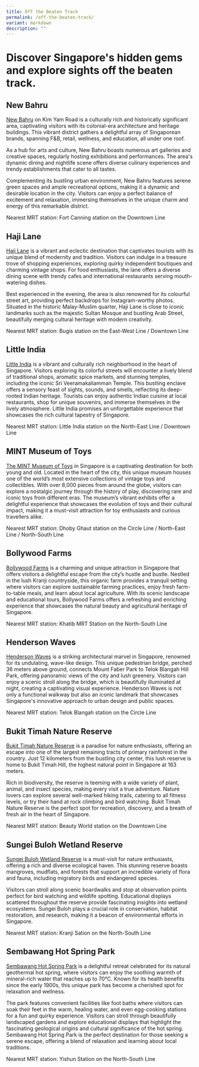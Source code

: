 ```yaml
---
title: Off the Beaten Track
permalink: /off-the-beaten-track/
variant: markdown
description: ""
---
```

# Discover Singapore's hidden gems and explore sights off the beaten track.

## New Bahru
<a target="_blank" href="https://www.newbahru.com/">New Bahru</a> on Kim Yam Road is a culturally rich and historically significant area, captivating visitors with its colonial-era architecture and heritage buildings. This vibrant district gathers a delightful array of Singaporean brands, spanning F&amp;B, retail, wellness, and education, all under one roof.

As a hub for arts and culture, New Bahru boasts numerous art galleries and creative spaces, regularly hosting exhibitions and performances. The area's dynamic dining and nightlife scene offers diverse culinary experiences and trendy establishments that cater to all tastes.

Complementing its bustling urban environment, New Bahru features serene green spaces and ample recreational options, making it a dynamic and desirable location in the city. Visitors can enjoy a perfect balance of excitement and relaxation, immersing themselves in the unique charm and energy of this remarkable district.

Nearest MRT station: Fort Canning station on the Downtown Line


## Haji Lane
<a target="_blank" href="https://www.mysingaporepass.com/haji-lane">Haji Lane</a> is a vibrant and eclectic destination that captivates tourists with its unique blend of modernity and tradition. Visitors can indulge in a treasure trove of shopping experiences, exploring quirky independent boutiques and charming vintage shops. For food enthusiasts, the lane offers a diverse dining scene with trendy cafes and international restaurants serving mouth-watering dishes.

Best experienced in the evening, the area is also renowned for its colourful street art, providing perfect backdrops for Instagram-worthy photos. Situated in the historic Malay-Muslim quarter, Haji Lane is close to iconic landmarks such as the majestic Sultan Mosque and bustling Arab Street, beautifully merging cultural heritage with modern creativity.

Nearest MRT station: Bugis station on the East-West Line / Downtown Line


## Little India
<a target="_blank" href="https://www.mysingaporepass.com/little-india">Little India</a> is a vibrant and culturally rich neighborhood in the heart of Singapore. Visitors exploring its colorful streets will encounter a lively blend of traditional shops, aromatic spice markets, and stunning temples, including the iconic Sri Veeramakaliamman Temple. This bustling enclave offers a sensory feast of sights, sounds, and smells, reflecting its deep-rooted Indian heritage. Tourists can enjoy authentic Indian cuisine at local restaurants, shop for unique souvenirs, and immerse themselves in the lively atmosphere. Little India promises an unforgettable experience that showcases the rich cultural tapestry of Singapore.

Nearest MRT station: Little India station on the North-East Line / Downtown Line


## MINT Museum of Toys
<a target="_blank" href="https://emint.com/">The MINT Museum of Toys</a> in Singapore is a captivating destination for both young and old. Located in the heart of the city, this unique museum houses one of the world’s most extensive collections of vintage toys and collectibles. With over 8,000 pieces from around the globe, visitors can explore a nostalgic journey through the history of play, discovering rare and iconic toys from different eras. The museum’s vibrant exhibits offer a delightful experience that showcases the evolution of toys and their cultural impact, making it a must-visit attraction for toy enthusiasts and curious travellers alike.

Nearest MRT station: Dhoby Ghaut station on the Circle Line / North-East Line / North-South Line


## Bollywood Farms
<a target="_blank" href="https://bollywoodfarms.com/">Bollywood Farms</a> is a charming and unique attraction in Singapore that offers visitors a delightful escape from the city’s hustle and bustle. Nestled in the lush Kranji countryside, this organic farm provides a tranquil setting where visitors can explore sustainable farming practices, enjoy fresh farm-to-table meals, and learn about local agriculture. With its scenic landscape and educational tours, Bollywood Farms offers a refreshing and enriching experience that showcases the natural beauty and agricultural heritage of Singapore.

Nearest MRT station: Khatib MRT Station on the North-South Line


## Henderson Waves
<a target="_blank" href="https://beta.nparks.gov.sg/visit/parks/telok-blangah-hill-park/special-features/henderson-waves">Henderson Waves</a> is a striking architectural marvel in Singapore, renowned for its undulating, wave-like design. This unique pedestrian bridge, perched 36 meters above ground, connects Mount Faber Park to Telok Blangah Hill Park, offering panoramic views of the city and lush greenery. Visitors can enjoy a scenic stroll along the bridge, which is beautifully illuminated at night, creating a captivating visual experience. Henderson Waves is not only a functional walkway but also an iconic landmark that showcases Singapore's innovative approach to urban design and public spaces.

Nearest MRT station: Telok Blangah station on the Circle Line


## Bukit Timah Nature Reserve
<a target="_blank" href="https://beta.nparks.gov.sg/visit/parks/park-detail/bukit-timah-nature-reserve">Bukit Timah Nature Reserve</a> is a paradise for nature enthusiasts, offering an escape into one of the largest remaining tracts of primary rainforest in the country. Just 12 kilometers from the bustling city center, this lush reserve is home to Bukit Timah Hill, the highest natural point in Singapore at 163 meters.

Rich in biodiversity, the reserve is teeming with a wide variety of plant, animal, and insect species, making every visit a true adventure. Nature lovers can explore several well-marked hiking trails, catering to all fitness levels, or try their hand at rock climbing and bird watching. Bukit Timah Nature Reserve is the perfect spot for recreation, discovery, and a breath of fresh air in the heart of Singapore.

Nearest MRT station: Beauty World station on the Downtown Line


## Sungei Buloh Wetland Reserve
<a target="_blank" href="https://beta.nparks.gov.sg/visit/parks/park-detail/sungei-buloh-wetland-reserve">Sungei Buloh Wetland Reserve</a> 	is a must-visit for nature enthusiasts, offering a rich and diverse ecological haven. This stunning reserve boasts mangroves, mudflats, and forests that support an incredible variety of flora and fauna, including migratory birds and endangered species.

Visitors can stroll along scenic boardwalks and stop at observation points perfect for bird watching and wildlife spotting. Educational displays scattered throughout the reserve provide fascinating insights into wetland ecosystems. Sungei Buloh plays a crucial role in conservation, habitat restoration, and research, making it a beacon of environmental efforts in Singapore.

Nearest MRT station: Kranji Sation on the North-South Line


## Sembawang Hot Spring Park
<a target="_blank" href="https://beta.nparks.gov.sg/visit/parks/park-detail/sembawang-hot-spring-park">Sembawang Hot Spring Park</a> is a delightful retreat celebrated for its natural geothermal hot spring, where visitors can enjoy the soothing warmth of mineral-rich water that reaches up to 70°C. Known for its health benefits since the early 1900s, this unique park has become a cherished spot for relaxation and wellness.

The park features convenient facilities like foot baths where visitors can soak their feet in the warm, healing water, and even egg-cooking stations for a fun and quirky experience. Visitors can stroll through beautifully landscaped gardens and explore educational displays that highlight the fascinating geological origins and cultural significance of the hot spring. Sembawang Hot Spring Park is the perfect destination for those seeking a serene escape, offering a blend of relaxation and learning about local traditions.

Nearest MRT station: Yishun Station on the North-South Line